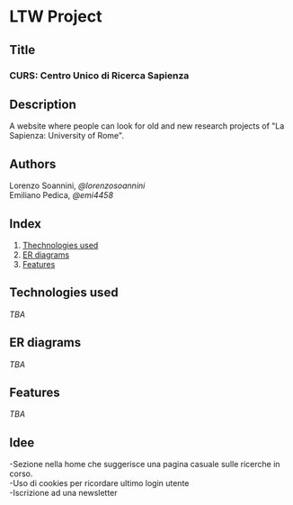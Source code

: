 # LTW Project

## Title
### CURS: Centro Unico di Ricerca Sapienza

## Description
A website where people can look for old and new research projects of "La Sapienza: University of Rome".

## Authors
Lorenzo Soannini, *@lorenzosoannini*\
Emiliano Pedica, *@emi4458*

## Index
1. [Thechnologies used](#Technologies-used)
1. [ER diagrams](#ER-diagrams)
1. [Features](#Features)

## Technologies used
*TBA*

## ER diagrams
*TBA*

## Features
*TBA*

## Idee
-Sezione nella home che suggerisce una pagina casuale sulle ricerche in corso.\
-Uso di cookies per ricordare ultimo login utente\
-Iscrizione ad una newsletter
